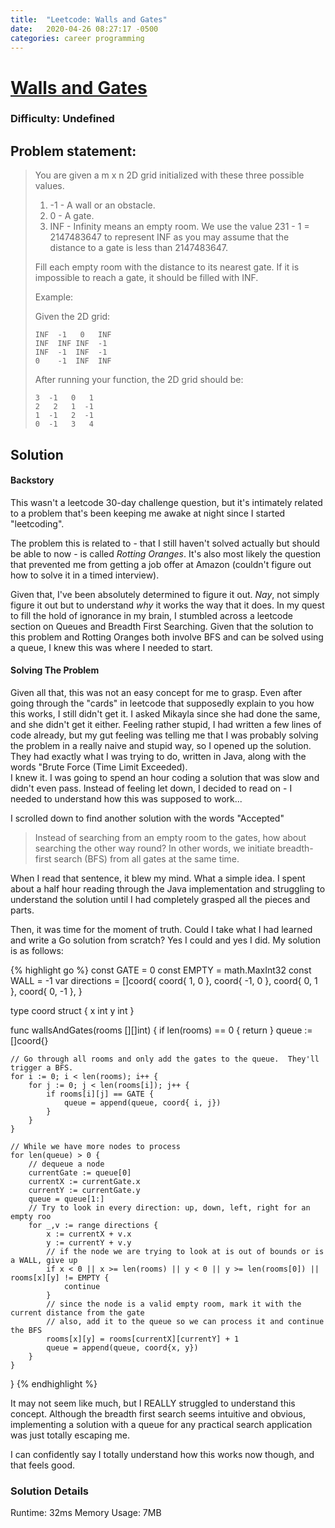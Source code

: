 ```yaml
---
title:  "Leetcode: Walls and Gates"
date:   2020-04-26 08:27:17 -0500
categories: career programming
---
```

# [Walls and Gates](https://leetcode.com/explore/learn/card/queue-stack/231/practical-application-queue/1373/)

### Difficulty: Undefined

## Problem statement:

> You are given a m x n 2D grid initialized with these three possible values.  
>   
> 1. -1 - A wall or an obstacle.  
> 2. 0 - A gate.  
> 3. INF - Infinity means an empty room. We use the value 231 - 1 = 2147483647 to represent INF as you may assume that the distance to a gate is less than 2147483647.  
>   
> Fill each empty room with the distance to its nearest gate. If it is impossible to reach a gate, it should be filled with INF.   
>   
> Example:   
>   
> Given the 2D grid:  
>   
> `INF  -1   0   INF`  
> `INF  INF INF  -1`  
> `INF  -1  INF  -1`  
> `0    -1  INF  INF`
>     
> After running your function, the 2D grid should be:   
>      
> `3  -1   0   1`   
> `2   2   1  -1`   
> `1  -1   2  -1`   
> `0  -1   3   4`    

## Solution

#### Backstory
This wasn't a leetcode 30-day challenge question, but it's intimately related to a problem that's been keeping me awake at night since I started "leetcoding".

The problem this is related to - that I still haven't solved actually but should be able to now - is called *Rotting Oranges*.  It's also most likely the question that prevented me from getting a job offer at Amazon (couldn't figure out how to solve it in a timed interview).

Given that, I've been absolutely determined to figure it out.  _*Nay*_, not simply figure it out but to understand _why_ it works the way that it does.  In my quest to fill the hold of ignorance in my brain, I stumbled across a leetcode section on Queues and Breadth First Searching.  Given that the solution to this problem and Rotting Oranges both involve BFS and can be solved using a queue, I knew this was where I needed to start.

#### Solving The Problem
Given all that, this was not an easy concept for me to grasp.  Even after going through the "cards" in leetcode that supposedly explain to you how this works, I still didn't get it.  I asked Mikayla since she had done the same, and she didn't get it either.  Feeling rather stupid, I had written a few lines of code already, but my gut feeling was telling me that I was probably solving the problem in a really naive and stupid way, so I opened up the solution.  They had exactly what I was trying to do, written in Java, along with the words "Brute Force (Time Limit Exceeded).  
I knew it.  I was going to spend an hour coding a solution that was slow and didn't even pass.  Instead of feeling let down, I decided to read on - I needed to understand how this was supposed to work...

I scrolled down to find another solution with the words "Accepted"
> Instead of searching from an empty room to the gates, how about searching the other way round? In other words, we initiate breadth-first search (BFS) from all gates at the same time.

When I read that sentence, it blew my mind.  What a simple idea.  I spent about a half hour reading through the Java implementation and struggling to understand the solution until I had completely grasped all the pieces and parts.

Then, it was time for the moment of truth.  Could I take what I had learned and write a Go solution from scratch?  Yes I could and yes I did.  My solution is as follows:

 {% highlight go %}
const GATE = 0
const EMPTY = math.MaxInt32
const WALL = -1
var directions = []coord{
    coord{ 1, 0 },
    coord{ -1, 0 },
    coord{ 0, 1 },
    coord{ 0, -1 },
}

type coord struct {
    x int
    y int
}

func wallsAndGates(rooms [][]int) {
    if len(rooms) == 0 {
        return
    }
    queue := []coord{}

    // Go through all rooms and only add the gates to the queue.  They'll trigger a BFS.
    for i := 0; i < len(rooms); i++ {
        for j := 0; j < len(rooms[i]); j++ {
            if rooms[i][j] == GATE {
                queue = append(queue, coord{ i, j})
            }
        }
    }

    // While we have more nodes to process
    for len(queue) > 0 {
        // dequeue a node
        currentGate := queue[0]
        currentX := currentGate.x
        currentY := currentGate.y
        queue = queue[1:]
        // Try to look in every direction: up, down, left, right for an empty roo
        for _,v := range directions {
            x := currentX + v.x
            y := currentY + v.y
            // if the node we are trying to look at is out of bounds or is a WALL, give up
            if x < 0 || x >= len(rooms) || y < 0 || y >= len(rooms[0]) || rooms[x][y] != EMPTY {
                continue       
            }
            // since the node is a valid empty room, mark it with the current distance from the gate
            // also, add it to the queue so we can process it and continue the BFS
            rooms[x][y] = rooms[currentX][currentY] + 1
            queue = append(queue, coord{x, y})
        }
    }
}
{% endhighlight %}

It may not seem like much, but I REALLY struggled to understand this concept.  Although the breadth first search seems intuitive and obvious, implementing a solution with a queue for any practical search application was just totally escaping me.

I can confidently say I totally understand how this works now though, and that feels good.

### Solution Details
Runtime: 32ms
Memory Usage: 7MB
